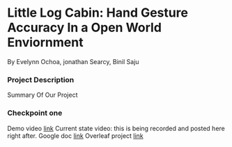 # Little Log Cabin: Hand Gesture Accuracy In a Open World Enviornment
By Evelynn Ochoa, jonathan Searcy, Binil Saju

### Project Description
Summary Of Our Project

### Checkpoint one
Demo video [link](https://youtu.be/gJ48z2H3e4M)
Current state video: this is being recorded and posted here right after.
Google doc [link](https://docs.google.com/document/d/1wD_z-sefMcv10guhRjIb_g8uPUBSuZ-x3waRW855-D8/edit?usp=sharing)
Overleaf project [link](https://www.overleaf.com/read/yznwhsctgvky#f532b2)
